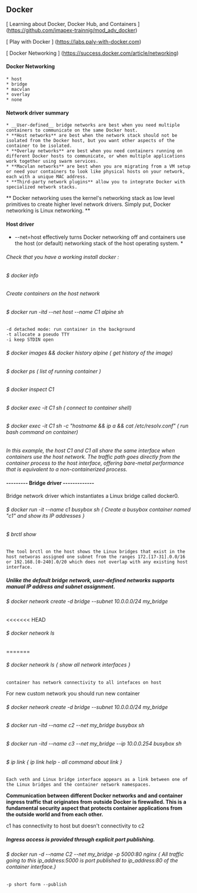 ## Docker 

[ Learning about Docker, Docker Hub, and Containers ] (https://github.com/imapex-trainnig/mod_adv_docker)

[ Play with Docker ] (https://labs.paly-with-docker.com)

[ Docker Networking ] (https://success.docker.com/article/networking)

#### Docker Networking

	* host 
	* bridge 
	* macvlan 
	* overlay 
	* none 

#### Network driver summary

	* __User-defined__ bridge networks are best when you need multiple containers to communicate on the same Docker host.
	* **Host networks** are best when the network stack should not be isolated from the Docker host, but you want other aspects of the container to be isolated.
	* **Overlay networks** are best when you need containers running on different Docker hosts to communicate, or when multiple applications work together using swarm services.
	* **Macvlan networks** are best when you are migrating from a VM setup or need your containers to look like physical hosts on your network, each with a unique MAC address.
	* **Third-party network plugins** allow you to integrate Docker with specialized network stacks.


** Docker networking uses the kernel's networking stack as low level primitives to create higher level network drivers. Simply put, Docker networking is Linux networking. **

#### Host driver

* --net=host effectively turns Docker networking off and containers use the host (or default) networking stack of the host operating system. *

###### Check that you have a working install docker :
###### $ docker info

###### Create containers on the host network
###### $ docker run -itd --net host --name C1 alpine sh 
	-d detached mode: run container in the background 
	-t allocate a pseudo TTY
	-i keep STDIN open

###### $ docker images && docker history alpine ( get history of the image)
###### $ docker ps ( list of running container )
###### $ docker inspect C1
###### $ docker exec -it C1 sh ( connect to container shell)
###### $ docker exec -it C1 sh -c "hostname && ip a && cat /etc/resolv.conf" ( run bash command on container)


*In this example, the host C1 and C1 all share the same interface  when containers use the host network.*
*The traffic path goes directly from the container process to the host interface, offering bare-metal performance that is equivalent to a non-containerized process.*


#### --------- Bridge driver -------------

Bridge network driver which instantiates a Linux bridge called docker0.

###### $ docker run -it --name c1 busybox sh { Create a busybox container named "c1" and show its IP addresses }
###### $ brctl show 
	The tool brctl on the host shows the Linux bridges that exist in the host networas assigned one subnet from the ranges 172.[17-31].0.0/16 or 192.168.[0-240].0/20 which does not overlap with any existing host interface. 

##### Unlike the default bridge network, user-defined networks supports manual IP address and subnet assignment. 

###### $ docker network create -d bridge --subnet 10.0.0.0/24 my_bridge
<<<<<<< HEAD
###### $ docker network ls



=======
###### $ docker network ls { show all network interfaces }
	container has network connectivity to all intefaces on host

For new custom network you should run new container
###### $ docker network create -d bridge --subnet 10.0.0.0/24 my_bridge
###### $ docker run -itd --name c2 --net my_bridge busybox sh
###### $ docker run -itd --name c3 --net my_bridge --ip 10.0.0.254 busybox sh

###### $ ip link  { ip link help - all command about link }
	Each veth and Linux bridge interface appears as a link between one of the Linux bridges and the container network namespaces.

**Communication between different Docker networks and and container ingress traffic that originates from outside Docker is firewalled. This is a fundamental security aspect that protects container applications from the outside world and from each other.**

c1 has connectivity to host but doesn't connectivity to c2

##### Ingress access is provided through explicit port publishing. 
###### $ docker run -d --name C2 --net my_bridge -p 5000:80 nginx  { All traffic going to this ip_address:5000 is port published to ip_address:80 of the container interface.}
	-p short form --publish




